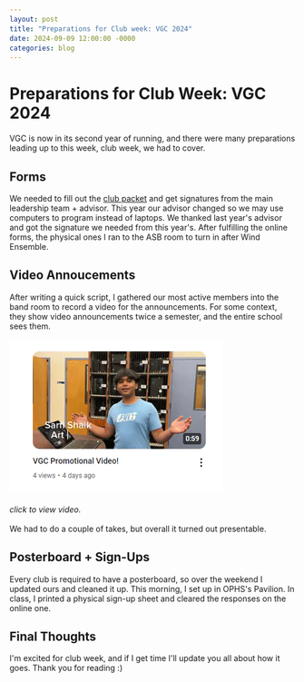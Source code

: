 ```yaml
---
layout: post
title: "Preparations for Club week: VGC 2024"
date: 2024-09-09 12:00:00 -0000
categories: blog
---
```

# Preparations for Club Week: VGC 2024
VGC is now in its second year of running, and there were many preparations leading up to this week, club week, we had to cover.

## Forms
We needed to fill out the [club packet](https://www.oakparkasb.com/_files/ugd/54204b_524d58ac06dd4a37b03f1805483b388f.pdf) and get signatures from the main leadership team + advisor. This year our advisor changed so we may use computers to program instead of laptops. 
We thanked last year's advisor and got the signature we needed from this year's. After fulfilling the online forms, the physical ones I ran to the ASB room to turn in after Wind Ensemble. 

## Video Annoucements
After writing a quick script, I gathered our most active members into the band room to record a video for the announcements. For some context, they show video announcements twice a semester, and the entire school sees them.
<br><br>
[![YouTube thumbnail](https://github.com/CaptainSapphire/PH-s-Blog/blob/main/assets/September%202024/Screenshot%202024-09-09%20091550.png?raw=true)](https://www.youtube.com/watch?v=rzNJrG0PhQY)
<br><bR>
*click to view video.*
<br><br>
We had to do a couple of takes, but overall it turned out presentable. 

## Posterboard + Sign-Ups
Every club is required to have a posterboard, so over the weekend I updated ours and cleaned it up. This morning, I set up in OPHS's Pavilion. In class, I printed a physical sign-up sheet and cleared the responses on the online one. 

## Final Thoughts
I'm excited for club week, and if I get time I'll update you all about how it goes. Thank you for reading :)
